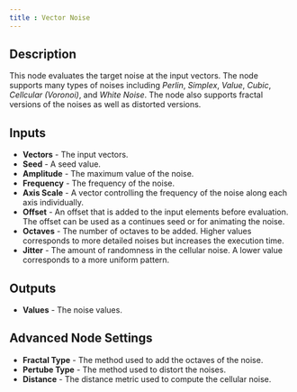 ```yaml
---
title : Vector Noise
---
```


## Description

This node evaluates the target noise at the input vectors. The node
supports many types of noises including *Perlin*, *Simplex*, *Value*, *Cubic*,
*Cellcular (Voronoi)*, and *White Noise*. The node also supports fractal
versions of the noises as well as distorted versions.

## Inputs

- **Vectors** - The input vectors.
- **Seed** - A seed value.
- **Amplitude** - The maximum value of the noise.
- **Frequency** - The frequency of the noise.
- **Axis Scale** - A vector controlling the frequency of the noise along each
  axis individually.
- **Offset** - An offset that is added to the input elements before evaluation.
  The offset can be used as a continues seed or for animating the noise.
- **Octaves** - The number of octaves to be added. Higher values corresponds to
  more detailed noises but increases the execution time.
- **Jitter** - The amount of randomness in the cellular noise. A lower value
  corresponds to a more uniform pattern.

## Outputs

- **Values** - The noise values.

## Advanced Node Settings

- **Fractal Type** - The method used to add the octaves of the noise.
- **Pertube Type** - The method used to distort the noises.
- **Distance** - The distance metric used to compute the cellular noise.
